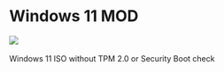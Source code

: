 # Windows 11 MOD
<img src="https://github.com/daviiid99/Windows-11-MOD/blob/main/logo.png">
<br/>
<br/>
Windows 11 ISO without TPM 2.0 or Security Boot check

